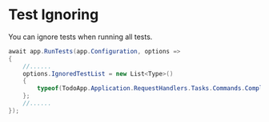 # Test Ignoring

You can ignore tests when running all tests.

```c#
await app.RunTests(app.Configuration, options =>
{
	//......
	options.IgnoredTestList = new List<Type>()
	{
		typeof(TodoApp.Application.RequestHandlers.Tasks.Commands.Complete.Tests.Success)
	};
	//......
});
```
